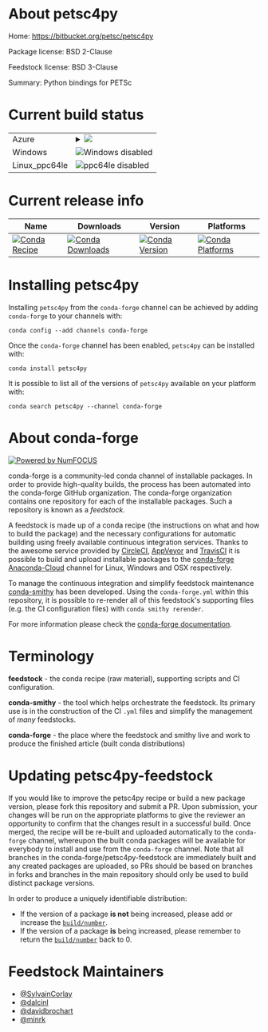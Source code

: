 About petsc4py
==============

Home: https://bitbucket.org/petsc/petsc4py

Package license: BSD 2-Clause

Feedstock license: BSD 3-Clause

Summary: Python bindings for PETSc



Current build status
====================


<table>
    
  <tr>
    <td>Azure</td>
    <td>
      <details>
        <summary>
          <a href="https://dev.azure.com/conda-forge/feedstock-builds/_build/latest?definitionId=772&branchName=master">
            <img src="https://dev.azure.com/conda-forge/feedstock-builds/_apis/build/status/petsc4py-feedstock?branchName=master">
          </a>
        </summary>
        <table>
          <thead><tr><th>Variant</th><th>Status</th></tr></thead>
          <tbody><tr>
              <td>linux_mpimpichnumpy1.14python3.6.____cpython</td>
              <td>
                <a href="https://dev.azure.com/conda-forge/feedstock-builds/_build/latest?definitionId=772&branchName=master">
                  <img src="https://dev.azure.com/conda-forge/feedstock-builds/_apis/build/status/petsc4py-feedstock?branchName=master&jobName=linux&configuration=linux_mpimpichnumpy1.14python3.6.____cpython" alt="variant">
                </a>
              </td>
            </tr><tr>
              <td>linux_mpimpichnumpy1.14python3.7.____cpython</td>
              <td>
                <a href="https://dev.azure.com/conda-forge/feedstock-builds/_build/latest?definitionId=772&branchName=master">
                  <img src="https://dev.azure.com/conda-forge/feedstock-builds/_apis/build/status/petsc4py-feedstock?branchName=master&jobName=linux&configuration=linux_mpimpichnumpy1.14python3.7.____cpython" alt="variant">
                </a>
              </td>
            </tr><tr>
              <td>linux_mpimpichnumpy1.14python3.8.____cpython</td>
              <td>
                <a href="https://dev.azure.com/conda-forge/feedstock-builds/_build/latest?definitionId=772&branchName=master">
                  <img src="https://dev.azure.com/conda-forge/feedstock-builds/_apis/build/status/petsc4py-feedstock?branchName=master&jobName=linux&configuration=linux_mpimpichnumpy1.14python3.8.____cpython" alt="variant">
                </a>
              </td>
            </tr><tr>
              <td>linux_mpimpichnumpy1.18python3.6.____73_pypy</td>
              <td>
                <a href="https://dev.azure.com/conda-forge/feedstock-builds/_build/latest?definitionId=772&branchName=master">
                  <img src="https://dev.azure.com/conda-forge/feedstock-builds/_apis/build/status/petsc4py-feedstock?branchName=master&jobName=linux&configuration=linux_mpimpichnumpy1.18python3.6.____73_pypy" alt="variant">
                </a>
              </td>
            </tr><tr>
              <td>linux_mpiopenmpinumpy1.14python3.6.____cpython</td>
              <td>
                <a href="https://dev.azure.com/conda-forge/feedstock-builds/_build/latest?definitionId=772&branchName=master">
                  <img src="https://dev.azure.com/conda-forge/feedstock-builds/_apis/build/status/petsc4py-feedstock?branchName=master&jobName=linux&configuration=linux_mpiopenmpinumpy1.14python3.6.____cpython" alt="variant">
                </a>
              </td>
            </tr><tr>
              <td>linux_mpiopenmpinumpy1.14python3.7.____cpython</td>
              <td>
                <a href="https://dev.azure.com/conda-forge/feedstock-builds/_build/latest?definitionId=772&branchName=master">
                  <img src="https://dev.azure.com/conda-forge/feedstock-builds/_apis/build/status/petsc4py-feedstock?branchName=master&jobName=linux&configuration=linux_mpiopenmpinumpy1.14python3.7.____cpython" alt="variant">
                </a>
              </td>
            </tr><tr>
              <td>linux_mpiopenmpinumpy1.14python3.8.____cpython</td>
              <td>
                <a href="https://dev.azure.com/conda-forge/feedstock-builds/_build/latest?definitionId=772&branchName=master">
                  <img src="https://dev.azure.com/conda-forge/feedstock-builds/_apis/build/status/petsc4py-feedstock?branchName=master&jobName=linux&configuration=linux_mpiopenmpinumpy1.14python3.8.____cpython" alt="variant">
                </a>
              </td>
            </tr><tr>
              <td>linux_mpiopenmpinumpy1.18python3.6.____73_pypy</td>
              <td>
                <a href="https://dev.azure.com/conda-forge/feedstock-builds/_build/latest?definitionId=772&branchName=master">
                  <img src="https://dev.azure.com/conda-forge/feedstock-builds/_apis/build/status/petsc4py-feedstock?branchName=master&jobName=linux&configuration=linux_mpiopenmpinumpy1.18python3.6.____73_pypy" alt="variant">
                </a>
              </td>
            </tr><tr>
              <td>osx_mpimpichnumpy1.14python3.6.____cpython</td>
              <td>
                <a href="https://dev.azure.com/conda-forge/feedstock-builds/_build/latest?definitionId=772&branchName=master">
                  <img src="https://dev.azure.com/conda-forge/feedstock-builds/_apis/build/status/petsc4py-feedstock?branchName=master&jobName=osx&configuration=osx_mpimpichnumpy1.14python3.6.____cpython" alt="variant">
                </a>
              </td>
            </tr><tr>
              <td>osx_mpimpichnumpy1.14python3.7.____cpython</td>
              <td>
                <a href="https://dev.azure.com/conda-forge/feedstock-builds/_build/latest?definitionId=772&branchName=master">
                  <img src="https://dev.azure.com/conda-forge/feedstock-builds/_apis/build/status/petsc4py-feedstock?branchName=master&jobName=osx&configuration=osx_mpimpichnumpy1.14python3.7.____cpython" alt="variant">
                </a>
              </td>
            </tr><tr>
              <td>osx_mpimpichnumpy1.14python3.8.____cpython</td>
              <td>
                <a href="https://dev.azure.com/conda-forge/feedstock-builds/_build/latest?definitionId=772&branchName=master">
                  <img src="https://dev.azure.com/conda-forge/feedstock-builds/_apis/build/status/petsc4py-feedstock?branchName=master&jobName=osx&configuration=osx_mpimpichnumpy1.14python3.8.____cpython" alt="variant">
                </a>
              </td>
            </tr><tr>
              <td>osx_mpimpichnumpy1.18python3.6.____73_pypy</td>
              <td>
                <a href="https://dev.azure.com/conda-forge/feedstock-builds/_build/latest?definitionId=772&branchName=master">
                  <img src="https://dev.azure.com/conda-forge/feedstock-builds/_apis/build/status/petsc4py-feedstock?branchName=master&jobName=osx&configuration=osx_mpimpichnumpy1.18python3.6.____73_pypy" alt="variant">
                </a>
              </td>
            </tr><tr>
              <td>osx_mpiopenmpinumpy1.14python3.6.____cpython</td>
              <td>
                <a href="https://dev.azure.com/conda-forge/feedstock-builds/_build/latest?definitionId=772&branchName=master">
                  <img src="https://dev.azure.com/conda-forge/feedstock-builds/_apis/build/status/petsc4py-feedstock?branchName=master&jobName=osx&configuration=osx_mpiopenmpinumpy1.14python3.6.____cpython" alt="variant">
                </a>
              </td>
            </tr><tr>
              <td>osx_mpiopenmpinumpy1.14python3.7.____cpython</td>
              <td>
                <a href="https://dev.azure.com/conda-forge/feedstock-builds/_build/latest?definitionId=772&branchName=master">
                  <img src="https://dev.azure.com/conda-forge/feedstock-builds/_apis/build/status/petsc4py-feedstock?branchName=master&jobName=osx&configuration=osx_mpiopenmpinumpy1.14python3.7.____cpython" alt="variant">
                </a>
              </td>
            </tr><tr>
              <td>osx_mpiopenmpinumpy1.14python3.8.____cpython</td>
              <td>
                <a href="https://dev.azure.com/conda-forge/feedstock-builds/_build/latest?definitionId=772&branchName=master">
                  <img src="https://dev.azure.com/conda-forge/feedstock-builds/_apis/build/status/petsc4py-feedstock?branchName=master&jobName=osx&configuration=osx_mpiopenmpinumpy1.14python3.8.____cpython" alt="variant">
                </a>
              </td>
            </tr><tr>
              <td>osx_mpiopenmpinumpy1.18python3.6.____73_pypy</td>
              <td>
                <a href="https://dev.azure.com/conda-forge/feedstock-builds/_build/latest?definitionId=772&branchName=master">
                  <img src="https://dev.azure.com/conda-forge/feedstock-builds/_apis/build/status/petsc4py-feedstock?branchName=master&jobName=osx&configuration=osx_mpiopenmpinumpy1.18python3.6.____73_pypy" alt="variant">
                </a>
              </td>
            </tr>
          </tbody>
        </table>
      </details>
    </td>
  </tr>
  <tr>
    <td>Windows</td>
    <td>
      <img src="https://img.shields.io/badge/Windows-disabled-lightgrey.svg" alt="Windows disabled">
    </td>
  </tr>
  <tr>
    <td>Linux_ppc64le</td>
    <td>
      <img src="https://img.shields.io/badge/ppc64le-disabled-lightgrey.svg" alt="ppc64le disabled">
    </td>
  </tr>
</table>

Current release info
====================

| Name | Downloads | Version | Platforms |
| --- | --- | --- | --- |
| [![Conda Recipe](https://img.shields.io/badge/recipe-petsc4py-green.svg)](https://anaconda.org/conda-forge/petsc4py) | [![Conda Downloads](https://img.shields.io/conda/dn/conda-forge/petsc4py.svg)](https://anaconda.org/conda-forge/petsc4py) | [![Conda Version](https://img.shields.io/conda/vn/conda-forge/petsc4py.svg)](https://anaconda.org/conda-forge/petsc4py) | [![Conda Platforms](https://img.shields.io/conda/pn/conda-forge/petsc4py.svg)](https://anaconda.org/conda-forge/petsc4py) |

Installing petsc4py
===================

Installing `petsc4py` from the `conda-forge` channel can be achieved by adding `conda-forge` to your channels with:

```
conda config --add channels conda-forge
```

Once the `conda-forge` channel has been enabled, `petsc4py` can be installed with:

```
conda install petsc4py
```

It is possible to list all of the versions of `petsc4py` available on your platform with:

```
conda search petsc4py --channel conda-forge
```


About conda-forge
=================

[![Powered by NumFOCUS](https://img.shields.io/badge/powered%20by-NumFOCUS-orange.svg?style=flat&colorA=E1523D&colorB=007D8A)](http://numfocus.org)

conda-forge is a community-led conda channel of installable packages.
In order to provide high-quality builds, the process has been automated into the
conda-forge GitHub organization. The conda-forge organization contains one repository
for each of the installable packages. Such a repository is known as a *feedstock*.

A feedstock is made up of a conda recipe (the instructions on what and how to build
the package) and the necessary configurations for automatic building using freely
available continuous integration services. Thanks to the awesome service provided by
[CircleCI](https://circleci.com/), [AppVeyor](https://www.appveyor.com/)
and [TravisCI](https://travis-ci.com/) it is possible to build and upload installable
packages to the [conda-forge](https://anaconda.org/conda-forge)
[Anaconda-Cloud](https://anaconda.org/) channel for Linux, Windows and OSX respectively.

To manage the continuous integration and simplify feedstock maintenance
[conda-smithy](https://github.com/conda-forge/conda-smithy) has been developed.
Using the ``conda-forge.yml`` within this repository, it is possible to re-render all of
this feedstock's supporting files (e.g. the CI configuration files) with ``conda smithy rerender``.

For more information please check the [conda-forge documentation](https://conda-forge.org/docs/).

Terminology
===========

**feedstock** - the conda recipe (raw material), supporting scripts and CI configuration.

**conda-smithy** - the tool which helps orchestrate the feedstock.
                   Its primary use is in the construction of the CI ``.yml`` files
                   and simplify the management of *many* feedstocks.

**conda-forge** - the place where the feedstock and smithy live and work to
                  produce the finished article (built conda distributions)


Updating petsc4py-feedstock
===========================

If you would like to improve the petsc4py recipe or build a new
package version, please fork this repository and submit a PR. Upon submission,
your changes will be run on the appropriate platforms to give the reviewer an
opportunity to confirm that the changes result in a successful build. Once
merged, the recipe will be re-built and uploaded automatically to the
`conda-forge` channel, whereupon the built conda packages will be available for
everybody to install and use from the `conda-forge` channel.
Note that all branches in the conda-forge/petsc4py-feedstock are
immediately built and any created packages are uploaded, so PRs should be based
on branches in forks and branches in the main repository should only be used to
build distinct package versions.

In order to produce a uniquely identifiable distribution:
 * If the version of a package **is not** being increased, please add or increase
   the [``build/number``](https://conda.io/docs/user-guide/tasks/build-packages/define-metadata.html#build-number-and-string).
 * If the version of a package **is** being increased, please remember to return
   the [``build/number``](https://conda.io/docs/user-guide/tasks/build-packages/define-metadata.html#build-number-and-string)
   back to 0.

Feedstock Maintainers
=====================

* [@SylvainCorlay](https://github.com/SylvainCorlay/)
* [@dalcinl](https://github.com/dalcinl/)
* [@davidbrochart](https://github.com/davidbrochart/)
* [@minrk](https://github.com/minrk/)

